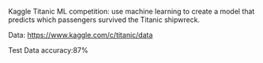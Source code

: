 Kaggle Titanic ML competition: use machine learning to create a model that predicts which passengers survived the Titanic shipwreck.

Data:
https://www.kaggle.com/c/titanic/data

Test Data accuracy:87%

